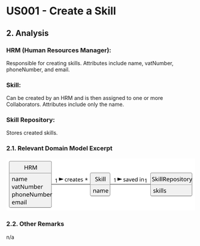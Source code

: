 # US001 - Create a Skill 

## 2. Analysis

### HRM (Human Resources Manager):
Responsible for creating skills.
Attributes include name, vatNumber, phoneNumber, and email.

### Skill:
Can be created by an HRM and is then assigned to one or more Collaborators.
Attributes include only the name.

### Skill Repository:
Stores created skills.

### 2.1. Relevant Domain Model Excerpt 

![Domain Model](svg/us001-domain-model.svg)

### 2.2. Other Remarks

n/a